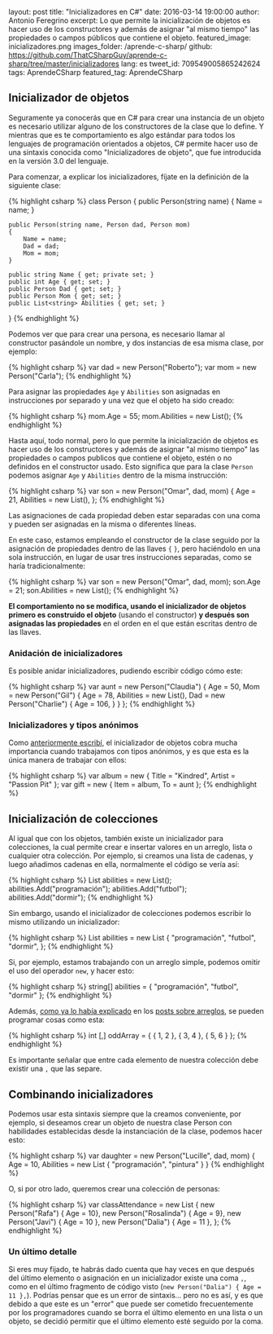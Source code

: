 layout: post
title: "Inicializadores en C#"
date: 2016-03-14 19:00:00
author: Antonio Feregrino
excerpt: Lo que permite la inicialización de objetos es hacer uso de los constructores y además de asignar &quot;al mismo tiempo&quot; las propiedades o campos públicos que contiene el objeto.
featured_image: inicializadores.png
images_folder: /aprende-c-sharp/
github: https://github.com/ThatCSharpGuy/aprende-c-sharp/tree/master/inicializadores
lang: es
tweet_id: 709549005865242624
tags: AprendeCSharp
featured_tag: AprendeCSharp

## Inicializador de objetos  
Seguramente ya conocerás que en C# para crear una instancia de un objeto es necesario utilizar alguno de los constructores de la clase que lo define. Y mientras que es te comportamiento es algo estándar para todos los lenguajes de programación orientados a objetos, C# permite hacer uso de  una sintaxis conocida como "Inicializadores de objeto", que fue introducida en la versión 3.0 del lenguaje.

Para comenzar, a explicar los inicializadores, fíjate en la definición de la siguiente clase:

{% highlight csharp %}
class Person
{
    public Person(string name)
    {
        Name = name;
    }
    
    public Person(string name, Person dad, Person mom)
    {
        Name = name;
        Dad = dad;
        Mom = mom;
    }
    
    public string Name { get; private set; }
    public int Age { get; set; }
    public Person Dad { get; set; }
    public Person Mom { get; set; }
    public List<string> Abilities { get; set; }
}
{% endhighlight %}

Podemos ver que para crear una persona, es necesario llamar al constructor pasándole un nombre, y dos instancias de esa misma clase, por ejemplo:

{% highlight csharp %}
var dad = new Person("Roberto");
var mom = new Person("Carla");
{% endhighlight %}

Para asignar las propiedades `Age` y `Abilities` son asignadas en instrucciones por separado y una vez que el objeto ha sido creado:

{% highlight csharp %}
mom.Age = 55;
mom.Abilities = new List<string>();
{% endhighlight %}

Hasta aquí, todo normal, pero lo que permite la inicialización de objetos es hacer uso de los constructores y además de asignar "al mismo tiempo" las propiedades o campos publicos que contiene el objeto, estén o no definidos en el constructor usado. Esto significa que para la clase `Person` podemos asignar `Age` y `Abilities` dentro de la misma instrucción:

{% highlight csharp %}
var son = new Person("Omar", dad, mom) 
{ 
    Age = 21, 
    Abilities = new List<string>(), 
};
{% endhighlight %}  

Las asignaciones de cada propiedad deben estar separadas con una coma y pueden ser asignadas en la misma o diferentes líneas.

En este caso, estamos empleando el constructor de la clase seguido por la asignación de propiedades dentro de las llaves `{` `}`, pero haciéndolo en una sola instrucción, en lugar de usar tres instrucciones separadas, como se haría tradicionalmente:

{% highlight csharp %}
var son = new Person("Omar", dad, mom);
son.Age = 21;
son.Abilities = new List<string>();
{% endhighlight %}

**El comportamiento no se modifica, usando el inicializador de objetos primero es construido el objeto** (usando el constructor) **y después son asignadas las propiedades** en el orden en el que están escritas dentro de las llaves.

### Anidación de inicializadores  
Es posible anidar inicializadores, pudiendo escribir código cómo este:

{% highlight csharp %}
var aunt = new Person("Claudia")
{
    Age = 50,
    Mom = new Person("Gil")
    {
        Age = 78,
        Abilities = new List<string>(),
        Dad = new Person("Charlie")
        {
            Age = 106,
        }
    }
};
{% endhighlight %}

### Inicializadores y tipos anónimos
Como <a href="http://thatcsharpguy.com/post/anonimos-en-c-sharp/">anteriormente escribí</a>, el inicializador de objetos cobra mucha importancia cuando trabajamos con tipos anónimos, y es que esta es la única manera de trabajar con ellos:

{% highlight csharp %}
var album = new { Title = "Kindred", Artist = "Passion Pit" };
var gift = new { Item = album, To = aunt };
{% endhighlight %}

## Inicialización de colecciones  
Al igual que con los objetos, también existe un inicializador para colecciones, la cual permite crear e insertar valores en un arreglo, lista o cualquier otra colección. Por ejemplo, si creamos una lista de cadenas, y luego añadimos cadenas en ella, normalmente el código se vería así:

{% highlight csharp %}
List<string> abilities = new List<string>();
abilities.Add("programación");
abilities.Add("futbol");
abilities.Add("dormir");
{% endhighlight %}

Sin embargo, usando el inicializador de colecciones podemos escribir lo mismo utilizando un inicializador:

{% highlight csharp %}
List<string> abilities = new List<string> { "programación", "futbol", "dormir", };
{% endhighlight %}

Si, por ejemplo, estamos trabajando con un arreglo simple, podemos omitir el uso del operador `new`, y hacer esto:

{% highlight csharp %}
string[] abilities = { "programación", "futbol", "dormir" };
{% endhighlight %}

Además, <a href="http://thatcsharpguy.com/post/arreglos-en-c-sharp-parte-1/">como ya lo había explicado</a> en los <a href="http://thatcsharpguy.com/post/arreglos-en-c-sharp-parte-2/">posts sobre arreglos</a>, se pueden programar cosas como esta:

{% highlight csharp %}
int [,] oddArray =  { { 1, 2 }, { 3, 4 }, { 5, 6 } };
{% endhighlight %}

Es importante señalar que entre cada elemento de nuestra colección debe existir una `,` que las separe.

## Combinando inicializadores  
Podemos usar esta sintaxis siempre que la creamos conveniente, por ejemplo, si deseamos crear un objeto de nuestra clase Person con habilidades establecidas desde la instanciación de la clase, podemos hacer esto:

{% highlight csharp %}
var daughter = new Person("Lucille", dad, mom)
{
    Age = 10,
    Abilities = new List<string>
    {
        "programación",
        "pintura"
    }
}
{% endhighlight %}

O, si por otro lado, queremos crear una colección de personas:

{% highlight csharp %}
var classAttendance = new List<Person>
{
    new Person("Rafa") { Age = 10},
    new Person("Rosalinda") { Age = 9},
    new Person("Javi") { Age = 10 },
    new Person("Dalia") { Age = 11 },
};
{% endhighlight %}

### Un último detalle
Si eres muy fijado, te habrás dado cuenta que hay veces en que después del último elemento o asignación en un inicializador existe una coma `,`, como en el último fragmento de código visto (`new Person("Dalia") { Age = 11 },`). Podrías pensar que es un error de sintaxis... pero no es así, y es que debido a que este es un "error" que puede ser cometido frecuentemente por los programadores cuando se borra el último elemento en una lista o un objeto, se decidió permitir que el último elemento esté seguido por la coma.